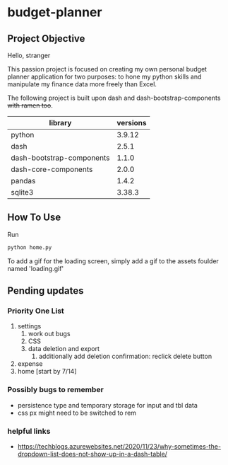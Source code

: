 # budget-planner

## Project Objective

Hello, stranger

This passion project is focused on creating my own personal budget planner application for two purposes: to hone my python skills and manipulate my finance data more freely than Excel.

The following project is built upon dash and dash-bootstrap-components ~~with ramen too~~.

| library                   | versions  |
| ------------------------- |-----------|
| python                    | 3.9.12    |
| dash                      | 2.5.1     |
| dash-bootstrap-components | 1.1.0     |
| dash-core-components      | 2.0.0     |
| pandas                    | 1.4.2     |
| sqlite3                   | 3.38.3    |

## How To Use

Run

```python
python home.py
```

To add a gif for the loading screen, simply add a gif to the assets foulder named 'loading.gif'

## Pending updates

### Priority One List

1. settings
    1. work out bugs
    1. CSS
    1. data deletion and export
        1. additionally add deletion confirmation: reclick delete button
1. expense
1. home [start by 7/14]

### Possibly bugs to remember

- persistence type and temporary storage for input and tbl data
- css px might need to be switched to rem

### helpful links

- https://techblogs.azurewebsites.net/2020/11/23/why-sometimes-the-dropdown-list-does-not-show-up-in-a-dash-table/